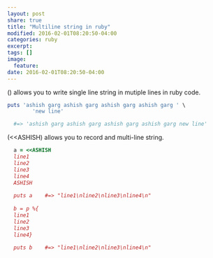 ```yaml
---
layout: post
share: true
title: "Multiline string in ruby"
modified: 2016-02-01T08:20:50-04:00
categories: ruby
excerpt:
tags: []
image:
  feature:
date: 2016-02-01T08:20:50-04:00
---
```


(\) allows you to write single line string in mutiple lines in ruby code.

```ruby
puts 'ashish garg ashish garg ashish garg ashish garg ' \ 
        'new line'

  #=> 'ashish garg ashish garg ashish garg ashish garg new line'
```

(<<ASHISH) allows you to record and multi-line string.

```ruby
  a = <<ASHISH
  line1
  line2
  line3
  line4 
  ASHISH
  
  puts a    #=> "line1\nline2\nline3\nline4\n"
  
  b = p %{ 
  line1
  line2
  line3
  line4} 
  
  puts b    #=> "line1\nline2\nline3\nline4\n"
```
